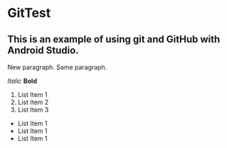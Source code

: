 # GitTest

## This is an example of using git and GitHub with Android Studio.

New paragraph.
Same paragraph.

*Italic*
**Bold**

1. List Item 1
1. List Item 2
1. List Item 3

- List Item 1
- List Item 1
- List Item 1
